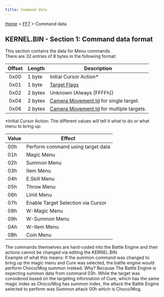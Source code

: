 ```yaml
---
title: Command data
---
```


[Home](Main%20Page.md) > [FF7](FF7.md) > Command data

## KERNEL.BIN - Section 1: Command data format

This section contains the data for Menu commands.  
There are 32 entries of 8 bytes in the following format:

| Offset | Length  | Description                                  |
|:------:|---------|----------------------------------------------|
|  0x00  | 1 byte  | Initial Cursor Action\*                      |
|  0x01  | 1 byte  | [Target Flags][]                             |
|  0x02  | 2 bytes | Unknown (Always \[FFFFh\])                   |
|  0x04  | 2 bytes | [Camera Movement Id][] for single target.    |
|  0x06  | 2 bytes | [Camera Movement Id][] for multiple targets. |

  
\*Initial Cursor Action: The different values will tell it what to do or
what menu to bring up:

| Value | Effect                             |
|-------|------------------------------------|
| 00h   | Perform command using target data  |
| 01h   | Magic Menu                         |
| 02h   | Summon Menu                        |
| 03h   | Item Menu                          |
| 04h   | E.Skill Menu                       |
| 05h   | Throw Menu                         |
| 06h   | Limit Menu                         |
| 07h   | Enable Target Selection via Cursor |
| 08h   | W-Magic Menu                       |
| 09h   | W-Summon Menu                      |
| 0Ah   | W-Item Menu                        |
| 0Bh   | Coin Menu                          |

The commands themselves are hard-coded into the Battle Engine and their
actions cannot be changed via editing the KERNEL.BIN  
Example of what this means: If the summon command was changed to bring
up the magic menu and Cure was selected, the battle engine would perform
Choco/Mog summon instead. Why? Because The Battle Engine is expecting
summon data from command 03h. While the target was considered based on
the targeting information of Cure, which has the same magic index as
Choco/Mog has summon index, the attack the Battle Engine selected to
perform was Summon attack 00h which is Choco/Mog.

  [Target Flags]: ../Battle/Targeting%20Data.md "wikilink"
  [Camera Movement Id]: ../Battle/Camera%20Movement%20Id%20List.md "wikilink"
